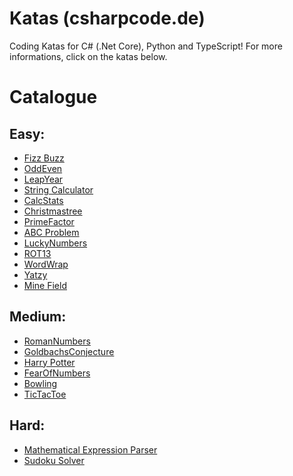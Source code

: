 # Katas (csharpcode.de)

Coding Katas for C# (.Net Core), Python and TypeScript! For more informations, click on the katas below.


# Catalogue

Easy:
--------------
* [Fizz Buzz](../../wiki/FizzBuzz)
* [OddEven](../../wiki/OddEven)
* [LeapYear](../../wiki/LeapYear)
* [String Calculator](../../wiki/StringCalculator)
* [CalcStats](../../wiki/CalcStats)
* [Christmastree](../../wiki/Christmastree)
* [PrimeFactor](../../wiki/PrimeFactor)
* [ABC Problem](../../wiki/ABCProblem)
* [LuckyNumbers](../../wiki/LuckyNumbers)
* [ROT13](../../wiki/ROT13)
* [WordWrap](../../wiki/WordWrap)
* [Yatzy](../../wiki/Yatzy)
* [Mine Field](../../wiki/MineField)

Medium:
--------------
* [RomanNumbers](../../wiki/RomanNumbers)
* [GoldbachsConjecture](../../wiki/GoldbachsConjecture)
* [Harry Potter](../../wiki/HarryPotter)
* [FearOfNumbers](../../wiki/FearOfNumbers)
* [Bowling](../../wiki/Bowling)
* [TicTacToe](../../wiki/TicTacToe)

Hard:
--------------
* [Mathematical Expression Parser](../../wiki/Calc)
* [Sudoku Solver](../../wiki/SudokuSolver)
